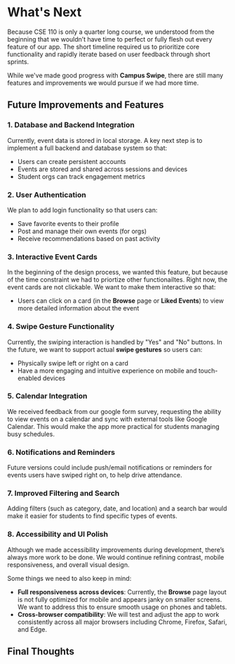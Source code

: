 # What's Next

Because CSE 110 is only a quarter long course, we understood from the beginning that we wouldn’t have time to perfect or fully flesh out every feature of our app. The short timeline required us to prioritize core functionality and rapidly iterate based on user feedback through short sprints.

While we've made good progress with **Campus Swipe**, there are still many features and improvements we would pursue if we had more time.

## Future Improvements and Features

### 1. Database and Backend Integration
Currently, event data is stored in local storage. A key next step is to implement a full backend and database system so that:
- Users can create persistent accounts
- Events are stored and shared across sessions and devices
- Student orgs can track engagement metrics

### 2. User Authentication
We plan to add login functionality so that users can:
- Save favorite events to their profile
- Post and manage their own events (for orgs)
- Receive recommendations based on past activity

### 3. Interactive Event Cards
In the beginning of the design process, we wanted this feature, but because of the time constraint we had to priortize other functionailtes.
Right now, the event cards are not clickable. We want to make them interactive so that:
- Users can click on a card (in the **Browse** page or **Liked Events**) to view more detailed information about the event

### 4. Swipe Gesture Functionality
Currently, the swiping interaction is handled by "Yes" and "No" buttons. In the future, we want to support actual **swipe gestures** so users can:
- Physically swipe left or right on a card
- Have a more engaging and intuitive experience on mobile and touch-enabled devices

### 5. Calendar Integration
We received feedback from our google form survey, requesting the ability to view events on a calendar and sync with external tools like Google Calendar. This would make the app more practical for students managing busy schedules.

### 6. Notifications and Reminders
Future versions could include push/email notifications or reminders for events users have swiped right on, to help drive attendance.

### 7. Improved Filtering and Search
Adding filters (such as category, date, and location) and a search bar would make it easier for students to find specific types of events.

### 8. Accessibility and UI Polish
Although we made accessibility improvements during development, there’s always more work to be done. We would continue refining contrast, mobile responsiveness, and overall visual design.

Some things we need to also keep in mind: 
- **Full responsiveness across devices**: Currently, the **Browse** page layout is not fully optimized for mobile and appears janky on smaller screens. We want to address this to ensure smooth usage on phones and tablets.
- **Cross-browser compatibility**: We will test and adjust the app to work consistently across all major browsers including Chrome, Firefox, Safari, and Edge.

## Final Thoughts

